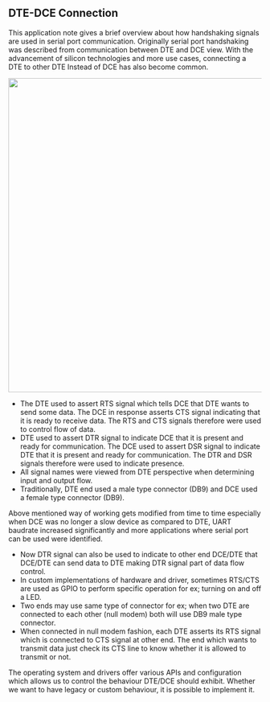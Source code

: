 ## DTE-DCE Connection
This application note gives a brief overview about how handshaking signals are used in serial port communication. Originally serial port handshaking was described from communication between DTE and DCE view. With the advancement of silicon technologies and more use cases, connecting a DTE to other DTE Instead of DCE has also become common.

<image width="625" heigth="170" src="https://github.com/RishiGupta12/SerialPundit/blob/master/images/dtedce.png">

* The DTE used to assert RTS signal which tells DCE that DTE wants to send some data. The DCE in response asserts CTS signal indicating that it is ready to receive data. The RTS and CTS signals therefore were used to control flow of data.
* DTE used to assert DTR signal to indicate DCE that it is present and ready for communication. The DCE used to assert DSR signal to indicate DTE that it is present and ready for communication. The DTR and DSR signals therefore were used to indicate presence.
* All signal names were viewed from DTE perspective when determining input and output flow.
* Traditionally, DTE end used a male type connector (DB9) and DCE used a female type connector (DB9).

Above mentioned way of working gets modified from time to time especially when DCE was no longer a slow device as compared to DTE, UART baudrate increased significantly and more applications where serial port can be used were identified.

* Now DTR signal can also be used to indicate to other end DCE/DTE that DCE/DTE can send data to DTE making DTR signal part of data flow control.
* In custom implementations of hardware and driver, sometimes RTS/CTS are used as GPIO to perform specific operation for ex; turning on and off a LED.
* Two ends may use same type of connector for ex; when two DTE are connected to each other (null modem) both will use DB9 male type connector.
* When connected in null modem fashion, each DTE asserts its RTS signal which is connected to CTS signal at other end. The end which wants to transmit data just check its CTS line to know whether it is allowed to transmit or not.

The operating system and drivers offer various APIs and configuration which allows us to control the behaviour DTE/DCE should exhibit. Whether we want to have legacy or custom behaviour, it is possible to implement it.


